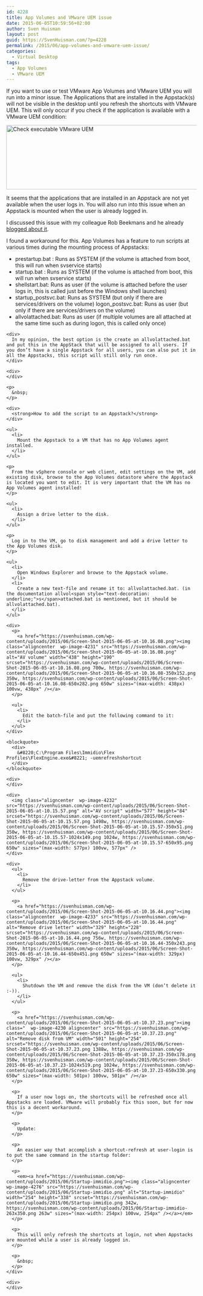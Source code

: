 ```yaml
---
id: 4228
title: App Volumes and VMware UEM issue
date: 2015-06-05T10:59:56+02:00
author: Sven Huisman
layout: post
guid: https://SvenHuisman.com/?p=4228
permalink: /2015/06/app-volumes-and-vmware-uem-issue/
categories:
  - Virtual Desktop
tags:
  - App Volumes
  - VMware UEM
---
```

If you want to use or test VMware App Volumes and VMware UEM you will run into a minor issue. The Applications that are installed in the Appstack(s) will not be visible in the desktop until you refresh the shortcuts with VMware UEM. This will only occur if you check if the application is available with a VMware UEM condition:

<img class="aligncenter  wp-image-4229" src="https://svenhuisman.com/wp-content/uploads/2015/06/Screen-Shot-2015-06-05-at-10.41.02.png" alt="Check executable VMware UEM" width="557" height="170" srcset="https://svenhuisman.com/wp-content/uploads/2015/06/Screen-Shot-2015-06-05-at-10.41.02.png 950w, https://svenhuisman.com/wp-content/uploads/2015/06/Screen-Shot-2015-06-05-at-10.41.02-350x107.png 350w, https://svenhuisman.com/wp-content/uploads/2015/06/Screen-Shot-2015-06-05-at-10.41.02-650x198.png 650w" sizes="(max-width: 557px) 100vw, 557px" /> 

It seems that the applications that are installed in an Appstack are not yet available when the user logs in. You will also run into this issue when an Appstack is mounted when the user is already logged in.

I discussed this issue with my colleague Rob Beekmans and he already <a title="Rob Beekmans - App Volumes" href="https://vthoughtsofit.blogspot.nl/2015/06/vmware-app-volumes-and-uem-battling.html" target="_blank">blogged about it</a>.

<div>
  I found a workaround for this. App Volumes has a feature to run scripts at various times during the mounting process of Appstacks:
</div>

<div>
  <div title="Page 41">
    <ul class="Apple-dash-list">
      <li>
        prestartup.bat : Runs as SYSTEM (if the volume is attached from boot, this will run when svservice starts)
      </li>
      <li>
        startup.bat : Runs as SYSTEM (if the volume is attached from boot, this will run when svservice starts)
      </li>
      <li>
        shellstart.bat: Runs as user (if the volume is attached before the user logs in, this is called just before the Windows shell launches)
      </li>
      <li>
        startup_postsvc.bat: Runs as SYSTEM (but only if there are services/drivers on the volume) logon_postsvc.bat: Runs as user (but only if there are services/drivers on the volume)
      </li>
      <li>
        allvolattached.bat: Runs as user (if multiple volumes are all attached at the same time such as during logon, this is called only once)
      </li>
    </ul>
    
    <div>
      In my opinion, the best option is the create an allvolattached.bat and put this in the AppStack that will be assigned to all users. If you don’t have a single Appstack for all users, you can also put it in all the Appstacks, this script will still only run once.
    </div>
    
    <div>
    </div>
    
    <p>
      &nbsp;
    </p>
    
    <div>
      <strong>How to add the script to an Appstack?</strong>
    </div>
    
    <ul>
      <li>
        Mount the Appstack to a VM that has no App Volumes agent installed.
      </li>
    </ul>
    
    <p>
      From the vSphere console or web client, edit settings on the VM, add existing disk, browse to the App Volumes datastore where the Appstack is located you want to edit. It is very important that the VM has no App Volumes agent installed!
    </p>
    
    <ul>
      <li>
        Assign a drive letter to the disk.
      </li>
    </ul>
    
    <p>
      Log in to the VM, go to disk management and add a drive letter to the App Volumes disk.
    </p>
    
    <ul>
      <li>
        Open Windows Explorer and browse to the Appstack volume.
      </li>
      <li>
        Create a new text-file and rename it to: allvolattached.bat. (in the documentation allvol<span style="text-decoration: underline;">s</span>attached.bat is mentioned, but it should be allvolattached.bat).
      </li>
    </ul>
    
    <div>
      <p>
        <a href="https://svenhuisman.com/wp-content/uploads/2015/06/Screen-Shot-2015-06-05-at-10.16.08.png"><img class="aligncenter  wp-image-4231" src="https://svenhuisman.com/wp-content/uploads/2015/06/Screen-Shot-2015-06-05-at-10.16.08.png" alt="AV volume" width="438" height="190" srcset="https://svenhuisman.com/wp-content/uploads/2015/06/Screen-Shot-2015-06-05-at-10.16.08.png 700w, https://svenhuisman.com/wp-content/uploads/2015/06/Screen-Shot-2015-06-05-at-10.16.08-350x152.png 350w, https://svenhuisman.com/wp-content/uploads/2015/06/Screen-Shot-2015-06-05-at-10.16.08-650x282.png 650w" sizes="(max-width: 438px) 100vw, 438px" /></a>
      </p>
      
      <ul>
        <li>
          Edit the batch-file and put the following command to it:
        </li>
      </ul>
    </div>
    
    <blockquote>
      <div>
        &#8220;C:\Program Files\Immidio\Flex Profiles\FlexEngine.exe&#8221; -uemrefreshshortcut
      </div>
    </blockquote>
    
    <div>
    </div>
    
    <div>
      <img class="aligncenter  wp-image-4232" src="https://svenhuisman.com/wp-content/uploads/2015/06/Screen-Shot-2015-06-05-at-10.15.57.png" alt="AV script" width="577" height="84" srcset="https://svenhuisman.com/wp-content/uploads/2015/06/Screen-Shot-2015-06-05-at-10.15.57.png 1498w, https://svenhuisman.com/wp-content/uploads/2015/06/Screen-Shot-2015-06-05-at-10.15.57-350x51.png 350w, https://svenhuisman.com/wp-content/uploads/2015/06/Screen-Shot-2015-06-05-at-10.15.57-1024x149.png 1024w, https://svenhuisman.com/wp-content/uploads/2015/06/Screen-Shot-2015-06-05-at-10.15.57-650x95.png 650w" sizes="(max-width: 577px) 100vw, 577px" />
    </div>
    
    <div>
      <ul>
        <li>
          Remove the drive-letter from the Appstack volume.
        </li>
      </ul>
      
      <p>
        <a href="https://svenhuisman.com/wp-content/uploads/2015/06/Screen-Shot-2015-06-05-at-10.16.44.png"><img class="aligncenter  wp-image-4233" src="https://svenhuisman.com/wp-content/uploads/2015/06/Screen-Shot-2015-06-05-at-10.16.44.png" alt="Remove drive letter" width="329" height="228" srcset="https://svenhuisman.com/wp-content/uploads/2015/06/Screen-Shot-2015-06-05-at-10.16.44.png 756w, https://svenhuisman.com/wp-content/uploads/2015/06/Screen-Shot-2015-06-05-at-10.16.44-350x243.png 350w, https://svenhuisman.com/wp-content/uploads/2015/06/Screen-Shot-2015-06-05-at-10.16.44-650x451.png 650w" sizes="(max-width: 329px) 100vw, 329px" /></a>
      </p>
      
      <ul>
        <li>
          Shutdown the VM and remove the disk from the VM (don’t delete it :-)).
        </li>
      </ul>
      
      <p>
        <a href="https://svenhuisman.com/wp-content/uploads/2015/06/Screen-Shot-2015-06-05-at-10.37.23.png"><img class="  wp-image-4230 aligncenter" src="https://svenhuisman.com/wp-content/uploads/2015/06/Screen-Shot-2015-06-05-at-10.37.23.png" alt="Remove disk from VM" width="501" height="254" srcset="https://svenhuisman.com/wp-content/uploads/2015/06/Screen-Shot-2015-06-05-at-10.37.23.png 1388w, https://svenhuisman.com/wp-content/uploads/2015/06/Screen-Shot-2015-06-05-at-10.37.23-350x178.png 350w, https://svenhuisman.com/wp-content/uploads/2015/06/Screen-Shot-2015-06-05-at-10.37.23-1024x519.png 1024w, https://svenhuisman.com/wp-content/uploads/2015/06/Screen-Shot-2015-06-05-at-10.37.23-650x330.png 650w" sizes="(max-width: 501px) 100vw, 501px" /></a>
      </p>
      
      <p>
        If a user now logs on, the shortcuts will be refreshed once all Appstacks are loaded. VMware will probably fix this soon, but for now this is a decent workaround.
      </p>
      
      <p>
        Update:
      </p>
      
      <p>
        An easier way that accomplish a shortcut-refresh at user-login is to put the same command in the startup folder:
      </p>
      
      <p>
        <em><a href="https://svenhuisman.com/wp-content/uploads/2015/06/Startup-immidio.png"><img class="aligncenter  wp-image-4276" src="https://svenhuisman.com/wp-content/uploads/2015/06/Startup-immidio.png" alt="Startup-immidio" width="254" height="338" srcset="https://svenhuisman.com/wp-content/uploads/2015/06/Startup-immidio.png 342w, https://svenhuisman.com/wp-content/uploads/2015/06/Startup-immidio-263x350.png 263w" sizes="(max-width: 254px) 100vw, 254px" /></a></em>
      </p>
      
      <p>
        This will only refresh the shortcuts at login, not when Appstacks are mounted while a user is already logged in.
      </p>
      
      <p>
        &nbsp;
      </p>
    </div>
    
    <div>
    </div>
  </div>
</div>